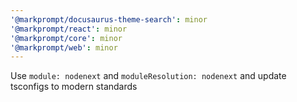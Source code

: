 ```yaml
---
'@markprompt/docusaurus-theme-search': minor
'@markprompt/react': minor
'@markprompt/core': minor
'@markprompt/web': minor
---
```


Use `module: nodenext` and `moduleResolution: nodenext` and update tsconfigs to modern standards
